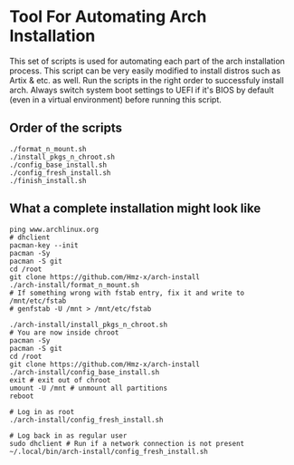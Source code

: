 # Tool For Automating Arch Installation 

This set of scripts is used for automating each part of the arch installation
process. This script can be very easily modified to install distros such
as Artix & etc. as well. Run the scripts in the right order to successfuly
install arch. Always switch system boot settings to UEFI if it's BIOS by
default (even in a virtual environment) before running this script.

## Order of the scripts

```
./format_n_mount.sh
./install_pkgs_n_chroot.sh
./config_base_install.sh
./config_fresh_install.sh
./finish_install.sh
```

## What a complete installation might look like

```
ping www.archlinux.org
# dhclient
pacman-key --init
pacman -Sy
pacman -S git
cd /root
git clone https://github.com/Hmz-x/arch-install
./arch-install/format_n_mount.sh
# If something wrong with fstab entry, fix it and write to /mnt/etc/fstab
# genfstab -U /mnt > /mnt/etc/fstab

./arch-install/install_pkgs_n_chroot.sh
# You are now inside chroot
pacman -Sy
pacman -S git
cd /root
git clone https://github.com/Hmz-x/arch-install
./arch-install/config_base_install.sh
exit # exit out of chroot
umount -U /mnt # unmount all partitions
reboot

# Log in as root
./arch-install/config_fresh_install.sh

# Log back in as regular user
sudo dhclient # Run if a network connection is not present
~/.local/bin/arch-install/config_fresh_install.sh
```
